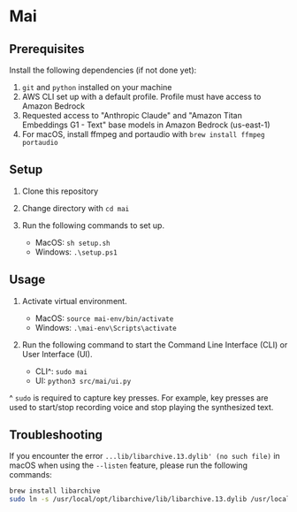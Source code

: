 # Mai

## Prerequisites

Install the following dependencies (if not done yet):

1. `git` and `python` installed on your machine
2. AWS CLI set up with a default profile. Profile must have access to Amazon Bedrock
3. Requested access to "Anthropic Claude" and "Amazon Titan Embeddings G1 - Text" base models in Amazon Bedrock (us-east-1)
4. For macOS, install ffmpeg and portaudio with `brew install ffmpeg portaudio`

## Setup

1. Clone this repository

2. Change directory with `cd mai`

3. Run the following commands to set up.

   - MacOS: `sh setup.sh`
   - Windows: `.\setup.ps1`

## Usage

1. Activate virtual environment.

   - MacOS: `source mai-env/bin/activate`
   - Windows: `.\mai-env\Scripts\activate`

2. Run the following command to start the Command Line Interface (CLI) or User Interface (UI).

   - CLI^: `sudo mai`
   - UI: `python3 src/mai/ui.py`

^ `sudo` is required to capture key presses. For example, key presses are used to start/stop recording voice and stop playing the synthesized text.

## Troubleshooting

If you encounter the error `...lib/libarchive.13.dylib' (no such file)` in macOS when using the `--listen` feature, please run the following commands:

```bash
brew install libarchive
sudo ln -s /usr/local/opt/libarchive/lib/libarchive.13.dylib /usr/local/lib/
```
